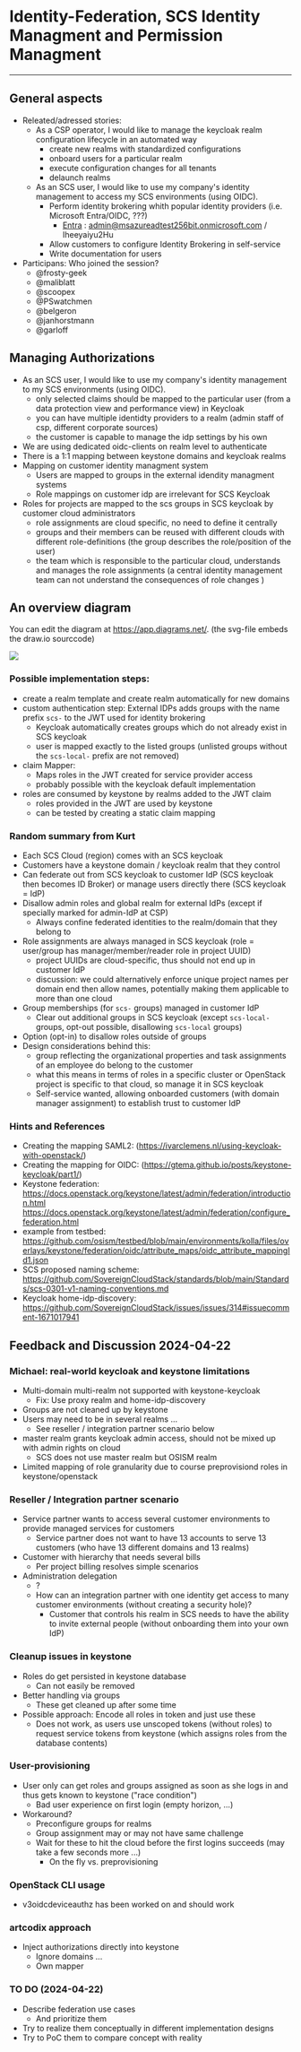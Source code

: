 # Identity-Federation, SCS Identity Managment and Permission Managment
---

## General aspects

- Releated/adressed stories:
    - As a CSP operator, I would like to manage the keycloak realm configuration lifecycle in an automated way 
        - create new realms with standardized configurations
        - onboard users for a particular realm
        - execute configuration changes for all tenants
        - delaunch realms
    - As an SCS user, I would like to use my company's identity management to access my SCS environments (using OIDC). 
        - Perform identity brokering whith popular identity providers (i.e. Microsoft Entra/OIDC, ???)
            - [Entra](https://portal.azure.com/#view/Microsoft_AAD_IAM/ActiveDirectoryMenuBlade/~/Overview) : admin@msazureadtest256bit.onmicrosoft.com /  Iheeyaiyu2Hu
        - Allow customers to configure Identity Brokering in self-service
        - Write documentation for users
- Participans: Who joined the session?
    - @frosty-geek
    - @maliblatt
    - @scoopex
    - @PSwatchmen
    - @belgeron 
    - @janhorstmann
    - @garloff


## Managing Authorizations

- As an SCS user, I would like to use my company's identity management to my SCS environments (using OIDC). 
    - only selected claims should be mapped to the particular user (from a data protection view and performance view) in Keycloak
    - you can have multiple identidty providers to a realm (admin staff of csp, different corporate sources)
    - the customer is capable to manage the idp settings by his own
- We are using dedicated oidc-clients on realm level to authenticate 
- There is a 1:1 mapping between keystone domains and keycloak realms
- Mapping on customer identity managment system
    - Users are mapped to groups in the external idendity managment systems
    - Role mappings on customer idp are irrelevant for SCS Keycloak  
- Roles for projects are mapped to the scs groups in SCS keycloak by customer cloud administrators
    - role assignments are cloud specific, no need to define it centrally
    - groups and their members can be reused with different clouds with different role-definitions (the group describes the role/position of the user)
    - the team which is responsible to the particular cloud, understands and manages the role assignments
      (a central identity management team can not understand the consequences of role changes )

## An overview diagram

You can edit the diagram at https://app.diagrams.net/.
(the svg-file embeds the draw.io sourccode)

![](https://input.scs.community/uploads/8052ba06-ab26-40e2-b44a-ff4574dd540a.svg)


### Possible implementation steps:

- create a realm template and create realm automatically for new domains
- custom authentication step: External IDPs adds groups with the name prefix `scs-` to the JWT used for identity brokering
    - Keycloak automatically creates groups which do not already exist in SCS keycloak
    - user is mapped exactly to the listed groups
      (unlisted groups without the `scs-local-` prefix are not removed)
- claim Mapper: 
    - Maps roles in the JWT created for service provider access
    - probably possible with the keycloak default implementation
- roles are consumed by keystone by realms added to the JWT claim
    - roles provided in the JWT are used by keystone
    - can be tested by creating a static claim mapping

### Random summary from Kurt

*   Each SCS Cloud (region) comes with an SCS keycloak
*   Customers have a keystone domain / keycloak realm that they control
*   Can federate out from SCS keycloak to customer IdP (SCS keycloak then becomes ID Broker) or manage users directly there (SCS keycloak = IdP)
*   Disallow admin roles and global realm for external IdPs (except if specially marked for admin-IdP at CSP)
    -  Always confine federated identities to the realm/domain that they belong to
*   Role assignments are always managed in SCS keycloak (role = user/group has manager/member/reader role in project UUID)
    -   project UUIDs are cloud-specific, thus should not end up in customer IdP
    -   discussion: we could alternatively enforce unique project names per domain end then allow names, potentially making them applicable to more than one cloud
*   Group memberships (for `scs-` groups) managed in customer IdP
    -    Clear out additional groups in SCS keycloak (except `scs-local-` groups, opt-out possible, disallowing `scs-local` groups)
*   Option (opt-in) to disallow roles outside of groups
*   Design considerations behind this:
    -   group reflecting the organizational properties and task assignments of an employee do belong to the customer
    -   what this means in terms of roles in a specific cluster or OpenStack project is specific to that cloud, so manage it in SCS keycloak
    -   Self-service wanted, allowing onboarded customers (with domain manager assignment) to establish trust to customer IdP



### Hints and References

- Creating the mapping SAML2:
  (https://ivarclemens.nl/using-keycloak-with-openstack/)
- Creating the mapping for OIDC:
  (https://gtema.github.io/posts/keystone-keycloak/part1/)
- Keystone federation:
  https://docs.openstack.org/keystone/latest/admin/federation/introduction.html
  https://docs.openstack.org/keystone/latest/admin/federation/configure_federation.html
- example from testbed: https://github.com/osism/testbed/blob/main/environments/kolla/files/overlays/keystone/federation/oidc/attribute_maps/oidc_attribute_mappingId1.json
- SCS proposed naming scheme: https://github.com/SovereignCloudStack/standards/blob/main/Standards/scs-0301-v1-naming-conventions.md
- Keycloak home-idp-discovery: https://github.com/SovereignCloudStack/issues/issues/314#issuecomment-1671017941


## Feedback and Discussion 2024-04-22

### Michael: real-world keycloak and keystone limitations
- Multi-domain multi-realm not supported with keystone-keycloak
    - Fix: Use proxy realm and home-idp-discovery
- Groups are not cleaned up by keystone
- Users may need to be in several realms ...
    - See reseller / integration partner scenario below
- master realm grants keycloak admin access, should not be mixed up with admin rights on cloud
    - SCS does not use master realm but OSISM realm
- Limited mapping of role granularity due to course preprovisiond roles in keystone/openstack

### Reseller / Integration partner scenario
- Service partner wants to access several customer environments to provide managed services for customers
    - Service partner does not want to have 13 accounts to serve 13 customers (who have 13 different domains and 13 realms)
- Customer with hierarchy that needs several bills
    - Per project billing resolves simple scenarios
- Administration delegation
    - ?
    - How can an integration partner with one identity get access to many customer environments (without creating a security hole)?
        - Customer that controls his realm in SCS needs to have the ability to invite external people (without onboarding them into your own IdP)


### Cleanup issues in keystone
- Roles do get persisted in keystone database
    - Can not easily be removed
- Better handling via groups
    - These get cleaned up after some time
- Possible approach: Encode all roles in token and just use these
    - Does not work, as users use unscoped tokens (without roles) to request service tokens from keystone (which assigns roles from the database contents)

### User-provisioning
- User only can get roles and groups assigned as soon as she logs in and thus gets known to keystone ("race condition")
    - Bad user experience on first login (empty horizon, ...)
- Workaround?
    - Preconfigure groups for realms
    - Group assignment may or may not have same challenge
    - Wait for these to hit the cloud before the first logins succeeds (may take a few seconds more ...)
        - On the fly vs. preprovisioning

### OpenStack CLI usage
- v3oidcdeviceauthz has been worked on and should work

### artcodix approach
- Inject authorizations directly into keystone
    - Ignore domains ...
    - Own mapper

### TO DO (2024-04-22)
* Describe federation use cases
    * And prioritize them
* Try to realize them conceptually in different implementation designs
* Try to PoC them to compare concept with reality

